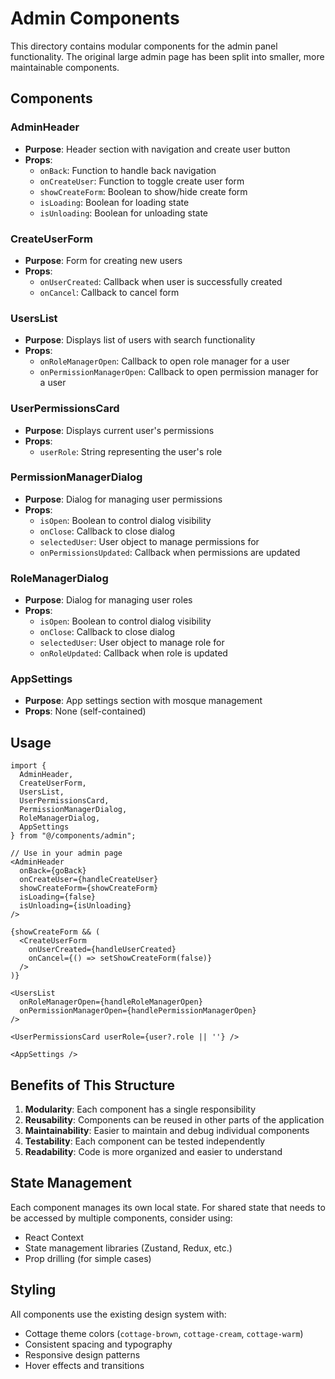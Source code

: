 # Admin Components

This directory contains modular components for the admin panel functionality. The original large admin page has been split into smaller, more maintainable components.

## Components

### AdminHeader
- **Purpose**: Header section with navigation and create user button
- **Props**: 
  - `onBack`: Function to handle back navigation
  - `onCreateUser`: Function to toggle create user form
  - `showCreateForm`: Boolean to show/hide create form
  - `isLoading`: Boolean for loading state
  - `isUnloading`: Boolean for unloading state

### CreateUserForm
- **Purpose**: Form for creating new users
- **Props**:
  - `onUserCreated`: Callback when user is successfully created
  - `onCancel`: Callback to cancel form

### UsersList
- **Purpose**: Displays list of users with search functionality
- **Props**:
  - `onRoleManagerOpen`: Callback to open role manager for a user
  - `onPermissionManagerOpen`: Callback to open permission manager for a user

### UserPermissionsCard
- **Purpose**: Displays current user's permissions
- **Props**:
  - `userRole`: String representing the user's role

### PermissionManagerDialog
- **Purpose**: Dialog for managing user permissions
- **Props**:
  - `isOpen`: Boolean to control dialog visibility
  - `onClose`: Callback to close dialog
  - `selectedUser`: User object to manage permissions for
  - `onPermissionsUpdated`: Callback when permissions are updated

### RoleManagerDialog
- **Purpose**: Dialog for managing user roles
- **Props**:
  - `isOpen`: Boolean to control dialog visibility
  - `onClose`: Callback to close dialog
  - `selectedUser`: User object to manage role for
  - `onRoleUpdated`: Callback when role is updated

### AppSettings
- **Purpose**: App settings section with mosque management
- **Props**: None (self-contained)

## Usage

```tsx
import {
  AdminHeader,
  CreateUserForm,
  UsersList,
  UserPermissionsCard,
  PermissionManagerDialog,
  RoleManagerDialog,
  AppSettings
} from "@/components/admin";

// Use in your admin page
<AdminHeader
  onBack={goBack}
  onCreateUser={handleCreateUser}
  showCreateForm={showCreateForm}
  isLoading={false}
  isUnloading={isUnloading}
/>

{showCreateForm && (
  <CreateUserForm
    onUserCreated={handleUserCreated}
    onCancel={() => setShowCreateForm(false)}
  />
)}

<UsersList
  onRoleManagerOpen={handleRoleManagerOpen}
  onPermissionManagerOpen={handlePermissionManagerOpen}
/>

<UserPermissionsCard userRole={user?.role || ''} />

<AppSettings />
```

## Benefits of This Structure

1. **Modularity**: Each component has a single responsibility
2. **Reusability**: Components can be reused in other parts of the application
3. **Maintainability**: Easier to maintain and debug individual components
4. **Testability**: Each component can be tested independently
5. **Readability**: Code is more organized and easier to understand

## State Management

Each component manages its own local state. For shared state that needs to be accessed by multiple components, consider using:
- React Context
- State management libraries (Zustand, Redux, etc.)
- Prop drilling (for simple cases)

## Styling

All components use the existing design system with:
- Cottage theme colors (`cottage-brown`, `cottage-cream`, `cottage-warm`)
- Consistent spacing and typography
- Responsive design patterns
- Hover effects and transitions 